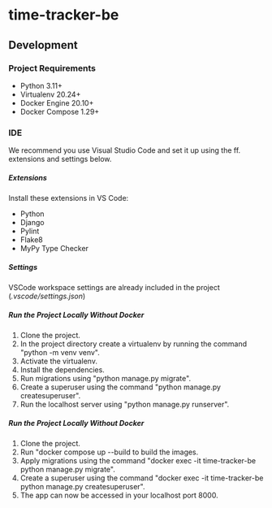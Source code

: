 # time-tracker-be

## Development

### Project Requirements

* Python 3.11+
* Virtualenv 20.24+
* Docker Engine 20.10+
* Docker Compose 1.29+

### IDE

We recommend you use Visual Studio Code and set it up using the ff. extensions and settings below.

##### Extensions

Install these extensions in VS Code:

* Python
* Django
* Pylint
* Flake8
* MyPy Type Checker

##### Settings
VSCode workspace settings are already included in the project (*.vscode/settings.json*)

##### Run the Project Locally Without Docker
1. Clone the project.
2. In the project directory create a virtualenv by running the command "python -m venv venv".
3. Activate the virtualenv.
4. Install the dependencies.
5. Run migrations using "python manage.py migrate".
5. Create a superuser using the command "python manage.py createsuperuser".
7. Run the localhost server using "python manage.py runserver".

##### Run the Project Locally Without Docker
1. Clone the project.
2. Run "docker compose up --build to build the images.
3. Apply migrations using the command "docker exec -it time-tracker-be python manage.py migrate".
4. Create a superuser using the command "docker exec -it time-tracker-be python manage.py createsuperuser".
5. The app can now be accessed in your localhost port 8000.
